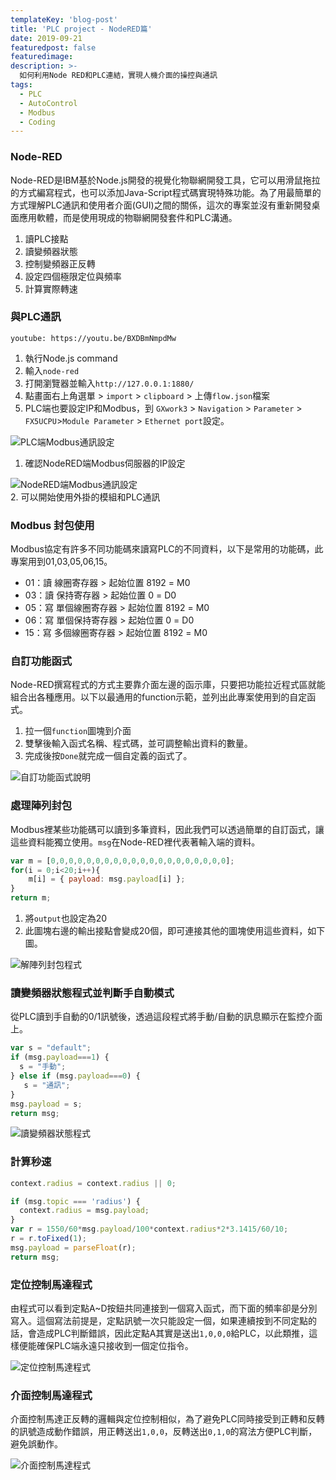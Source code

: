 ```yaml
---
templateKey: 'blog-post'
title: 'PLC project - NodeRED篇'
date: 2019-09-21
featuredpost: false
featuredimage: 
description: >-
  如何利用Node RED和PLC連結，實現人機介面的操控與通訊
tags:
  - PLC
  - AutoControl
  - Modbus
  - Coding
---
```

### Node-RED
Node-RED是IBM基於Node.js開發的視覺化物聯網開發工具，它可以用滑鼠拖拉的方式編寫程式，也可以添加Java-Script程式碼實現特殊功能。為了用最簡單的方式理解PLC通訊和使用者介面(GUI)之間的關係，這次的專案並沒有重新開發桌面應用軟體，而是使用現成的物聯網開發套件和PLC溝通。
1.  讀PLC接點
2.  讀變頻器狀態
3.  控制變頻器正反轉
4.  設定四個極限定位與頻率
5.  計算實際轉速

### 與PLC通訊

`youtube: https://youtu.be/BXDBmNmpdMw`

1.  執行Node.js command
2.  輸入`node-red`
3.  打開瀏覽器並輸入`http://127.0.0.1:1880/`
4.  點畫面右上角選單 > `import` > `clipboard` > 上傳`flow.json`檔案
5.  PLC端也要設定IP和Modbus，到 `GXwork3` > `Navigation` > `Parameter` > `FX5UCPU`>`Module Parameter` > `Ethernet port`設定。  

![PLC端Modbus通訊設定](https://lh3.googleusercontent.com/Ogp3DxDB7HzfaQCLIzkOb0h3MXrlItPOWECgkuYmW9YTycZYxcv4yWHv4cXW6yxRJUT5a2qmlHGLJgRqfncyPym9qUs9baHkuTlm8hcvPZKuHnj3rIt5sMLblBE1sKTUgKXxnJECWFU=w493-h315-no)

1.  確認NodeRED端Modbus伺服器的IP設定

![NodeRED端Modbus通訊設定](https://lh3.googleusercontent.com/sy8V3Drun7ioKcZ4omhj1NBXdFjkEwWCQP4vKtNo3itIOkF2CdYob5CaEjy6LLSGhd0AvH4nJ8Uf9rF5KjJBhvxtIzSMSMMegvXLnHvx39Xsd9uU6eycaEUFKtFOwGPzSqaVme67xvk=w620-h648-no)  
2.  可以開始使用外掛的模組和PLC通訊  

### Modbus 封包使用
Modbus協定有許多不同功能碼來讀寫PLC的不同資料，以下是常用的功能碼，此專案用到01,03,05,06,15。

+ 01：讀 線圈寄存器 > 起始位置 8192 = M0
+ 03：讀 保持寄存器 > 起始位置 0 = D0
+ 05：寫 單個線圈寄存器 > 起始位置 8192 = M0
+ 06：寫 單個保持寄存器 > 起始位置 0 = D0
+ 15：寫 多個線圈寄存器 > 起始位置 8192 = M0


###  自訂功能函式
Node-RED撰寫程式的方式主要靠介面左邊的函示庫，只要把功能拉近程式區就能組合出各種應用。以下以最通用的function示範，並列出此專案使用到的自定函式。
1.  拉一個`function`圖塊到介面
2.  雙擊後輸入函式名稱、程式碼，並可調整輸出資料的數量。
3.  完成後按`Done`就完成一個自定義的函式了。

![自訂功能函式說明](https://lh3.googleusercontent.com/lNKl1qpbO4roAYZ7UoMPS-ESTPOSjNrzjims4BbrgS1xHK9HZxW8T2NRQCO0W8ESoi4SXmUYbZbjgexNb2e6dIntKBiKmY4rD3CCZTG7Drqel02PTeC4ezrZEkQ02GYlD2SuJxkMrrQ=w1508-h903-no)
### 處理陣列封包
Modbus裡某些功能碼可以讀到多筆資料，因此我們可以透過簡單的自訂函式，讓這些資料能獨立使用。`msg`在Node-RED裡代表著輸入端的資料。

``` javascript
var m = [0,0,0,0,0,0,0,0,0,0,0,0,0,0,0,0,0,0,0,0];
for(i = 0;i<20;i++){
    m[i] = { payload: msg.payload[i] };
}
return m;
```
1.  將`output`也設定為20
2.  此圖塊右邊的輸出接點會變成20個，即可連接其他的圖塊使用這些資料，如下圖。

![解陣列封包程式](https://lh3.googleusercontent.com/n6hDayzhOh_QdU5qzkbaGTP-uxVwCV1-ODPeiR4d1BAe9ij2fD1QbtdmcFre56gF5pdBDWCXoeQ7l5C0JkTy4a0HIAY6hjG6jVwVLR-nKbpn4qahgj8h7eqVMq5g3SeLLYLhnLxPxFg=w1392-h726-no)


### 讀變頻器狀態程式並判斷手自動模式

從PLC讀到手自動的0/1訊號後，透過這段程式將手動/自動的訊息顯示在監控介面上。
``` javascript
var s = "default";
if (msg.payload===1) {
  s = "手動";
} else if (msg.payload===0) {
   s = "通訊";
}
msg.payload = s;
return msg;
``` 
![讀變頻器狀態程式](https://lh3.googleusercontent.com/GyocGu59ZtIkIcB95j4Jx_3TetVaJ78rEwejmdxQqCjGfE9HWVeaLEBR6DvvHhL9qBQSmqHlpgfsqKw0IEKgudZE_dBKfTcsuPa0ChKO0WIDelgP52LCEk_B2W5YpGdf5gWVDY4SL_U=w1108-h486-no)

### 計算秒速
``` javascript
context.radius = context.radius || 0;

if (msg.topic === 'radius') {
  context.radius = msg.payload;
}
var r = 1550/60*msg.payload/100*context.radius*2*3.1415/60/10;
r = r.toFixed(1);
msg.payload = parseFloat(r);
return msg;
```

### 定位控制馬達程式
由程式可以看到定點A~D按鈕共同連接到一個寫入函式，而下面的頻率卻是分別寫入。這個寫法前提是，定點訊號一次只能設定一個，如果連續按到不同定點的話，會造成PLC判斷錯誤，因此定點A其實是送出`1,0,0,0`給PLC，以此類推，這樣便能確保PLC端永遠只接收到一個定位指令。  

![定位控制馬達程式](https://lh3.googleusercontent.com/ZdoUzo2cGZaI7tGH-q5eu-_pZH1Q-_VjB5zGnttESEh4Zn7oJkxIw0tjuAI_hivxsghd9983ckJnu6sTOPIh_B3YyMnXPms2jnwfsJtMxQzoMA7RR3njnEoc_tgt2vBEBGaPZ__SjDg=w1169-h489-no)

### 介面控制馬達程式
介面控制馬達正反轉的邏輯與定位控制相似，為了避免PLC同時接受到正轉和反轉的訊號造成動作錯誤，用正轉送出`1,0,0`，反轉送出`0,1,0`的寫法方便PLC判斷，避免誤動作。  

![介面控制馬達程式](https://lh3.googleusercontent.com/duyPHxpVJDWDY0_zJWWcWBD8K8r-Txf9YJ1GRd8FGvwfNFw8QmrL1hhsPYb9hPibXWC1iGwC42YYko_TFBr14qXKXkjtPyPL9Tx1rGfDtzos7qgWYmi3dy3YnQJrh-3Fj_Vf6S5xVRU=w1152-h283-no)
